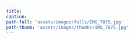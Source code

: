 ```yaml
---
title:
caption:
path-full: 'assets/images/fulls/IMG_7075.jpg'
path-thumb: 'assets/images/thumbs/IMG_7075.jpg'
---
```

